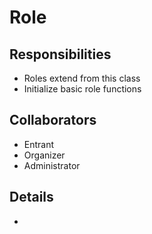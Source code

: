 # Role

## Responsibilities

- Roles extend from this class
- Initialize basic role functions

## Collaborators

- Entrant
- Organizer
- Administrator

## Details

-
